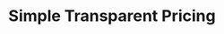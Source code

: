 ---
type: pricing
title: Simple Transparent Pricing
highlighted: Transparent
description: From the first POC to billion-scale production, a perfect option for every part of your AI journey
meta: # alternative meta 
  title: "LanceDB Pricing | Plans for AI & Multimodal Workloads" # alternate meta title
  description: "Clear pricing for LanceDB. Start free, then scale RAG, search, and multimodal workloads with enterprise readiness, security, and support when you need them." # alternate meta description
  keywords: # meta keywords
  og_title: # Open Graph title
  og_description: # Open Graph description
  og_image: # Open Graph image
  og_twitter_image: # Twitter image
plans:
  - title: LanceDB Cloud
    description: Serverless search engine. Best for growing teams who want to search more and manage less.
    name: Usage-based
    details: Pay as you go
    features:
      title: "Everything in OSS, plus:"
      items:
        - Serverless retrieval with nothing to manage
        - Intuitive UI to explore your data
        - Automatic indexing and compaction
        - Python, TypeScript, and Rust SDKs
    link:
      text: Start Free
      icon: true
      version: primary
      href: https://accounts.lancedb.com/sign-up
  - title: LanceDB Enterprise
    description: The AI-Native Multimodal Lakehouse for enterprises with billions of vectors and multimodal workloads.
    name: Custom
    details: Contact us for pricing
    features:
      title: "Everything in LanceDB Cloud, plus:"
      items:
        - Complete control of your data
        - Multimodal SQL engine
        - Distributed data pre-processing engine
        - Optimized training infrastructure
        - Deploy on any cloud
    link:
      text: Contact Sales
      icon: true
      version: secondary
      href: /contact
calculator:
  calc_title: LanceDB Cloud Pricing Calculator
  result_title: Estimated Monthly Costs
  selects:
    - name: dimensions
      options:
        - value: 768
          label: 768
        - value: 1024
          label: 1024
        - value: 1536
          label: 1536
          selected: true
        - value: 2048
          label: 2048
    - name: attributes
      options:
        - value: 256
          label: 256B
        - value: 512
          label: 512B
          selected: true
        - value: 1024
          label: 1KB
  markers:
    - 10k
    - 100k
    - 1M
    - 10M
    - 100M
  sliders:
    - name: writes
      title: Vectors Written Per Month
      min: 0
      max: 4
      default: 2
      step: 1
      price: 100
    - name: queries
      title: Queries Per Month
      min: 0
      max: 4
      default: 2
      step: 1
      price: 25
    - name: storage
      title: Total Vectors Stored
      min: 0
      max: 4
      default: 2
      step: 1
      price: 33
  discount:
    value: 100.00
    title: Free Credits (one-time)
    price: 100
  actions:
    - version: secondary
      href: /contact
      text: Contact Sales
      icon: true 
    - version: primary
      href: https://accounts.lancedb.com/sign-up
      text: Sign Up
      icon: true 
---